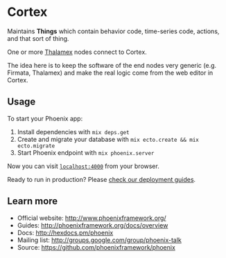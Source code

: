 # Cortex

Maintains **Things** which contain behavior code, time-series code, actions, and that sort of thing.

One or more [Thalamex](https://github.com/fatehitech/thalamex) nodes connect to Cortex.

The idea here is to keep the software of the end nodes very generic (e.g. Firmata, Thalamex) and make the real logic come from the web editor in Cortex.

## Usage

To start your Phoenix app:

  1. Install dependencies with `mix deps.get`
  2. Create and migrate your database with `mix ecto.create && mix ecto.migrate`
  3. Start Phoenix endpoint with `mix phoenix.server`

Now you can visit [`localhost:4000`](http://localhost:4000) from your browser.

Ready to run in production? Please [check our deployment guides](http://www.phoenixframework.org/docs/deployment).

## Learn more

  * Official website: http://www.phoenixframework.org/
  * Guides: http://phoenixframework.org/docs/overview
  * Docs: http://hexdocs.pm/phoenix
  * Mailing list: http://groups.google.com/group/phoenix-talk
  * Source: https://github.com/phoenixframework/phoenix
